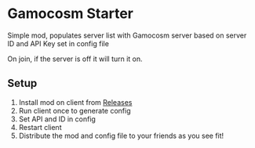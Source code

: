 # Gamocosm Starter

Simple mod, populates server list with Gamocosm server based on server ID and API Key set in config file

On join, if the server is off it will turn it on.

## Setup

1. Install mod on client from [Releases](https://github.com/t2pellet/gamocosm-starter/releases)
2. Run client once to generate config
3. Set API and ID in config
4. Restart client
5. Distribute the mod and config file to your friends as you see fit!